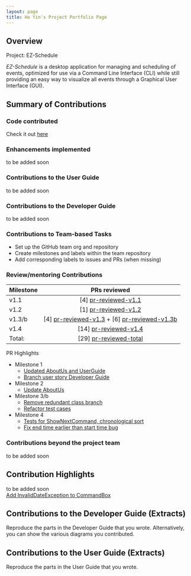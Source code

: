 ```yaml
---
layout: page
title: Ho Yin's Project Portfolio Page
---
```


## Overview
Project: EZ-Schedule

_EZ-Schedule_ is a desktop application for managing and scheduling of events,
optimized for use via a Command Line Interface (CLI)
while still providing an easy way to visualize all events through a Graphical User Interface (GUI).


## Summary of Contributions

### Code contributed
Check it out [here](https://nus-cs2103-ay2223s2.github.io/tp-dashboard/?search=lhy-hoyin&breakdown=true)

### Enhancements implemented
to be added soon

### Contributions to the User Guide
to be added soon

### Contributions to the Developer Guide
to be added soon

### Contributions to Team-based Tasks
- Set up the GitHub team org and repository
- Create milestones and labels within the team repository
- Add corresponding labels to issues and PRs (when missing)

### Review/mentoring Contributions
[pr-reviewed-v1.1]: https://github.com/AY2223S2-CS2103-W17-3/tp/pulls?q=is%3Apr+is%3Amerged+reviewed-by%3Alhy-hoyin+milestone%3Av1.1
[pr-reviewed-v1.2]: https://github.com/AY2223S2-CS2103-W17-3/tp/pulls?q=is%3Apr+is%3Amerged+reviewed-by%3Alhy-hoyin+milestone%3Av1.2
[pr-reviewed-v1.3]: https://github.com/AY2223S2-CS2103-W17-3/tp/pulls?q=is%3Apr+is%3Amerged+reviewed-by%3Alhy-hoyin+milestone%3Av1.3
[pr-reviewed-v1.3b]: https://github.com/AY2223S2-CS2103-W17-3/tp/pulls?q=is%3Apr+is%3Amerged+reviewed-by%3Alhy-hoyin+milestone%3Av1.3b
[pr-reviewed-v1.4]: https://github.com/AY2223S2-CS2103-W17-3/tp/pulls?q=is%3Apr+is%3Amerged+reviewed-by%3Alhy-hoyin+milestone%3Av1.4
[pr-reviewed-total]: https://github.com/AY2223S2-CS2103-W17-3/tp/pulls?q=is%3Apr+is%3Amerged+reviewed-by%3Alhy-hoyin

| Milestone |                   PRs reviewed                    |
|-----------|:-------------------------------------------------:|
| v1.1      |              [4] [pr-reviewed-v1.1]               |
| v1.2      |              [1] [pr-reviewed-v1.2]               |
| v1.3/b    | [4] [pr-reviewed-v1.3] + [6] [pr-reviewed-v1.3b]  |                                                                               
| v1.4      |              [14] [pr-reviewed-v1.4]              |                                                                             
| Total:    |             [29] [pr-reviewed-total]              |

PR Highlights
* Milestone 1
  * [Updated AboutUs and UserGuide](https://github.com/AY2223S2-CS2103-W17-3/tp/pull/9)
  * [Branch user story Developer Guide](https://github.com/AY2223S2-CS2103-W17-3/tp/pull/31)
* Milestone 2
  * [Update AboutUs](https://github.com/AY2223S2-CS2103-W17-3/tp/pull/39)
* Milestone 3/b
  * [Remove redundant class branch](https://github.com/AY2223S2-CS2103-W17-3/tp/pull/59)
  * [Refactor test cases](https://github.com/AY2223S2-CS2103-W17-3/tp/pull/64)
* Milestone 4
  * [Tests for ShowNextCommand, chronological sort](https://github.com/AY2223S2-CS2103-W17-3/tp/pull/177)
  * [Fix end time earlier than start time bug](https://github.com/AY2223S2-CS2103-W17-3/tp/pull/167)

### Contributions beyond the project team
to be added soon

## Contribution Highlights
to be added soon  
[Add InvalidDateException to CommandBox](https://github.com/AY2223S2-CS2103-W17-3/tp/pull/189)

<div style="page-break-after: always;"></div>

## Contributions to the Developer Guide (Extracts)
Reproduce the parts in the Developer Guide that you wrote. 
Alternatively, you can show the various diagrams you contributed.

<div style="page-break-after: always;"></div>

## Contributions to the User Guide (Extracts)
Reproduce the parts in the User Guide that you wrote.
